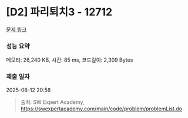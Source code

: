 # [D2] 파리퇴치3 - 12712 

[문제 링크](https://swexpertacademy.com/main/code/problem/problemDetail.do?contestProbId=AXuARWAqDkQDFARa) 

### 성능 요약

메모리: 26,240 KB, 시간: 85 ms, 코드길이: 2,309 Bytes

### 제출 일자

2025-08-12 20:58



> 출처: SW Expert Academy, https://swexpertacademy.com/main/code/problem/problemList.do